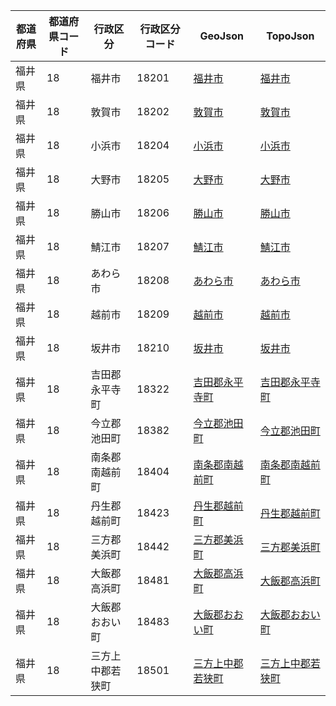 | 都道府県 | 都道府県コード | 行政区分 | 行政区分コード | GeoJson | TopoJson |
|-----------|--------------|--------- |--------------|------|------|
| 福井県 | 18 | 福井市 | 18201 | [福井市](/geojson/cities/18/18201.json) | [福井市](/topojson/cities/18/18201.topojson) |
| 福井県 | 18 | 敦賀市 | 18202 | [敦賀市](/geojson/cities/18/18202.json) | [敦賀市](/topojson/cities/18/18202.topojson) |
| 福井県 | 18 | 小浜市 | 18204 | [小浜市](/geojson/cities/18/18204.json) | [小浜市](/topojson/cities/18/18204.topojson) |
| 福井県 | 18 | 大野市 | 18205 | [大野市](/geojson/cities/18/18205.json) | [大野市](/topojson/cities/18/18205.topojson) |
| 福井県 | 18 | 勝山市 | 18206 | [勝山市](/geojson/cities/18/18206.json) | [勝山市](/topojson/cities/18/18206.topojson) |
| 福井県 | 18 | 鯖江市 | 18207 | [鯖江市](/geojson/cities/18/18207.json) | [鯖江市](/topojson/cities/18/18207.topojson) |
| 福井県 | 18 | あわら市 | 18208 | [あわら市](/geojson/cities/18/18208.json) | [あわら市](/topojson/cities/18/18208.topojson) |
| 福井県 | 18 | 越前市 | 18209 | [越前市](/geojson/cities/18/18209.json) | [越前市](/topojson/cities/18/18209.topojson) |
| 福井県 | 18 | 坂井市 | 18210 | [坂井市](/geojson/cities/18/18210.json) | [坂井市](/topojson/cities/18/18210.topojson) |
| 福井県 | 18 | 吉田郡永平寺町 | 18322 | [吉田郡永平寺町](/geojson/cities/18/18322.json) | [吉田郡永平寺町](/topojson/cities/18/18322.topojson) |
| 福井県 | 18 | 今立郡池田町 | 18382 | [今立郡池田町](/geojson/cities/18/18382.json) | [今立郡池田町](/topojson/cities/18/18382.topojson) |
| 福井県 | 18 | 南条郡南越前町 | 18404 | [南条郡南越前町](/geojson/cities/18/18404.json) | [南条郡南越前町](/topojson/cities/18/18404.topojson) |
| 福井県 | 18 | 丹生郡越前町 | 18423 | [丹生郡越前町](/geojson/cities/18/18423.json) | [丹生郡越前町](/topojson/cities/18/18423.topojson) |
| 福井県 | 18 | 三方郡美浜町 | 18442 | [三方郡美浜町](/geojson/cities/18/18442.json) | [三方郡美浜町](/topojson/cities/18/18442.topojson) |
| 福井県 | 18 | 大飯郡高浜町 | 18481 | [大飯郡高浜町](/geojson/cities/18/18481.json) | [大飯郡高浜町](/topojson/cities/18/18481.topojson) |
| 福井県 | 18 | 大飯郡おおい町 | 18483 | [大飯郡おおい町](/geojson/cities/18/18483.json) | [大飯郡おおい町](/topojson/cities/18/18483.topojson) |
| 福井県 | 18 | 三方上中郡若狭町 | 18501 | [三方上中郡若狭町](/geojson/cities/18/18501.json) | [三方上中郡若狭町](/topojson/cities/18/18501.topojson) |
